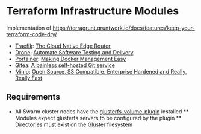 # Terraform Infrastructure Modules

Implementation of https://terragrunt.gruntwork.io/docs/features/keep-your-terraform-code-dry/

* [Traefik](./traefik/README.md): [The Cloud Native Edge Router](https://containo.us/traefik/)
* [Drone](./drone/README.md): [Automate Software Testing and Delivery](https://drone.io/)
* [Portainer](./portainer/README.md): [Making Docker Management Easy](https://www.portainer.io)
* [Gitea](./gitea/README.md): [A painless self-hosted Git service](https://gitea.io)
* [Minio](./minio/README.md): [Open Source, S3 Compatible, Enterprise Hardened and Really, Really Fast](https://min.io/)


## Requirements
* All Swarm cluster nodes have the [glusterfs-volume-plugin](https://github.com/trajano/docker-volume-plugins/tree/master/glusterfs-volume-plugin) installed
** Modules expect glusterfs servers to be configured by the plugin
** Directories must exist on the Gluster filesystem
